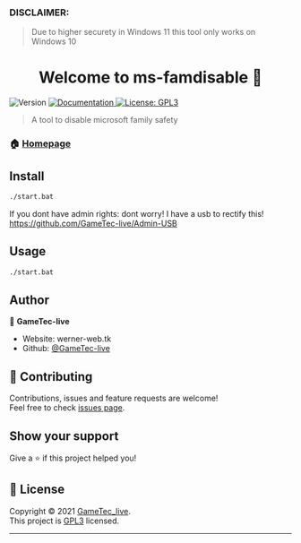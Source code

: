 ### DISCLAIMER:
>Due to higher securety in Windows 11 this tool only works on Windows 10


<h1 align="center">Welcome to ms-famdisable 👋</h1>
<p>
  <img alt="Version" src="https://img.shields.io/badge/version-1.0.0-blue.svg?cacheSeconds=2592000" />
  <a href="https://github.com/GameTec-live/msfamdisable/wiki" target="_blank">
    <img alt="Documentation" src="https://img.shields.io/badge/documentation-yes-brightgreen.svg" />
  </a>
  <a href="https://github.com/GameTec-live/msfamdisable/blob/main/LICENSE" target="_blank">
    <img alt="License: GPL3" src="https://img.shields.io/github/license/GameTec-live/ms-famdisable" />
  </a>
</p>

> A tool to disable microsoft family safety

### 🏠 [Homepage](https://github.com/GameTec-live/msfamdisable)

## Install

```sh
./start.bat
```
If you dont have admin rights: dont worry! I have a usb to rectify  this! https://github.com/GameTec-live/Admin-USB
## Usage

```sh
./start.bat
```

## Author

👤 **GameTec-live**

* Website: werner-web.tk
* Github: [@GameTec-live](https://github.com/GameTec\_live)

## 🤝 Contributing

Contributions, issues and feature requests are welcome!<br />Feel free to check [issues page](https://github.com/GameTec-live/msfamdisable/issues). 

## Show your support

Give a ⭐️ if this project helped you!

## 📝 License

Copyright © 2021 [GameTec_live](https://github.com/GameTec\_live).<br />
This project is [GPL3](https://github.com/GameTec-live/msfamdisable/blob/main/LICENSE) licensed.

***
